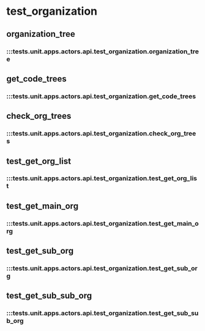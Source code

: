 # test_organization

## organization_tree

### :::tests.unit.apps.actors.api.test_organization.organization_tree

## get_code_trees

### :::tests.unit.apps.actors.api.test_organization.get_code_trees

## check_org_trees

### :::tests.unit.apps.actors.api.test_organization.check_org_trees

## test_get_org_list

### :::tests.unit.apps.actors.api.test_organization.test_get_org_list

## test_get_main_org

### :::tests.unit.apps.actors.api.test_organization.test_get_main_org

## test_get_sub_org

### :::tests.unit.apps.actors.api.test_organization.test_get_sub_org

## test_get_sub_sub_org

### :::tests.unit.apps.actors.api.test_organization.test_get_sub_sub_org

